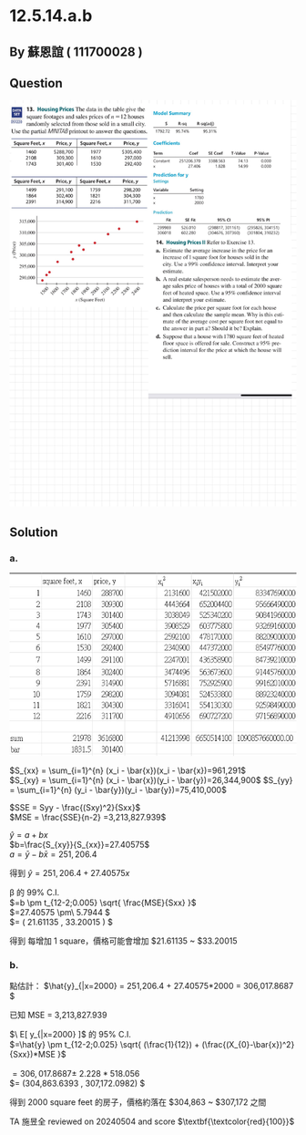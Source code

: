 # 12.5.14.a.b

## By 蘇恩誼 ( 111700028 )

## Question

![image](https://github.com/HWTeng-Course/202402-Statistics/blob/4eb612b02e1e94320fd15fc783dc6937e6336ad3/Images/12.5.14ab.jpg)

## Solution
### a.

![image](https://github.com/HWTeng-Course/202402-Statistics/blob/e8991a2d6a17cb6662426f57e3073766b56f153a/Images/messageImage_1713680777157.jpg)

$S_{xx} = \sum_{i=1}^{n} (x_i - \bar{x})(x_i - \bar{x})=961,291$\
$S_{xy} = \sum_{i=1}^{n} (x_i - \bar{x})(y_i - \bar{y})=26,344,900$
$S_{yy} = \sum_{i=1}^{n} (y_i - \bar{y})(y_i - \bar{y})=75,410,000$

$SSE = Syy - \frac{(Sxy)^2}{Sxx}\$\
$MSE = \frac{SSE}{n-2} =3,213,827.939\$

$\hat{y}=a+bx$\
$b=\frac{S_{xy}}{S_{xx}}=27.40575$\
$a=\bar{y} - b\bar{x} = 251,206.4$

得到 $\hat{y}=251,206.4+27.40575x$

β 的 99% C.I.\
$=b \pm t_{12-2;0.005} \sqrt{ \frac{MSE}{Sxx} }$<br>
$=27.40575 \pm\ 5.7944 $\
$= ( 21.61135 , 33.20015 ) $

得到 每增加 1 square，價格可能會增加 $21.61135 ~ $33.20015

### b.

點估計：
$\hat{y}_{|x=2000} = 251,206.4 + 27.40575*2000 = 306,017.8687 \$

已知 MSE = 3,213,827.939

$\ E[ y_{|x=2000} ]\$  的 95% C.I. \
$=\hat{y} \pm t_{12-2;0.025} \sqrt{ (\frac{1}{12}) + (\frac{(X_{0}-\bar{x})^2}{Sxx})*MSE }$<br>\
$=306,017.8687 \pm\ 2.228 * 518.056$\
$= (304,863.6393 , 307,172.0982) $

得到 2000 square feet 的房子，價格約落在 $304,863 ~ $307,172 之間

TA 施昱全 reviewed on 20240504 and score $\textbf{\textcolor{red}{100}}$
